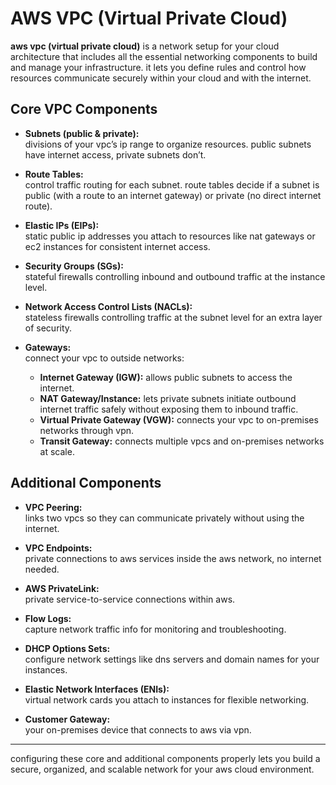 # AWS VPC (Virtual Private Cloud)

**aws vpc (virtual private cloud)** is a network setup for your cloud architecture that includes all the essential networking components to build and manage your infrastructure. it lets you define rules and control how resources communicate securely within your cloud and with the internet.

## Core VPC Components

- **Subnets (public & private):**  
  divisions of your vpc’s ip range to organize resources. public subnets have internet access, private subnets don’t.

- **Route Tables:**  
  control traffic routing for each subnet. route tables decide if a subnet is public (with a route to an internet gateway) or private (no direct internet route).

- **Elastic IPs (EIPs):**  
  static public ip addresses you attach to resources like nat gateways or ec2 instances for consistent internet access.

- **Security Groups (SGs):**  
  stateful firewalls controlling inbound and outbound traffic at the instance level.

- **Network Access Control Lists (NACLs):**  
  stateless firewalls controlling traffic at the subnet level for an extra layer of security.

- **Gateways:**  
  connect your vpc to outside networks:  
  - **Internet Gateway (IGW):** allows public subnets to access the internet.  
  - **NAT Gateway/Instance:** lets private subnets initiate outbound internet traffic safely without exposing them to inbound traffic.  
  - **Virtual Private Gateway (VGW):** connects your vpc to on-premises networks through vpn.  
  - **Transit Gateway:** connects multiple vpcs and on-premises networks at scale.

## Additional Components

- **VPC Peering:**  
  links two vpcs so they can communicate privately without using the internet.

- **VPC Endpoints:**  
  private connections to aws services inside the aws network, no internet needed.

- **AWS PrivateLink:**  
  private service-to-service connections within aws.

- **Flow Logs:**  
  capture network traffic info for monitoring and troubleshooting.

- **DHCP Options Sets:**  
  configure network settings like dns servers and domain names for your instances.

- **Elastic Network Interfaces (ENIs):**  
  virtual network cards you attach to instances for flexible networking.

- **Customer Gateway:**  
  your on-premises device that connects to aws via vpn.

---

configuring these core and additional components properly lets you build a secure, organized, and scalable network for your aws cloud environment.
